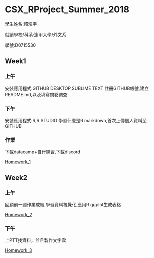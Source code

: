 # CSX_RProject_Summer_2018

學生姓名:賴泓宇

就讀學校/科系:逢甲大學/外文系

學號:D0715530

## Week1
### 上午
安裝應用程式:GITHUB DESKTOP,SUBLIME TEXT
註冊GITHUB帳號,建立README.md,以及填寫問卷調查

### 下午
安裝應用程式:R,R STUDIO
學習什麼是R markdown,首次上傳個人資料至GITHUB

### 作業
下載datacamp+自行練習,下載discord

[Homework_1](https://austinlaiaccount.github.io/2018summerrproject/week1/hw1.html)


## Week2
### 上午 
回顧前一週作業成績,學習資料視覺化,應用R ggplot生成表格

[Homework_2](https://austinlaiaccount.github.io/2018summerrproject/week2remake/hw2remake.html)

### 下午
上PTT找資料，並且製作文字雲

[Homework_3](https://austinlaiaccount.github.io/2018summerrproject/week2part2/hw3.html)
